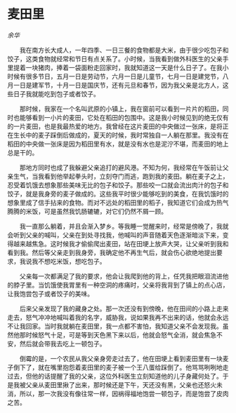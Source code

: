 # 麦田里

*余华*

　　我在南方长大成人，一年四季、一日三餐的食物都是大米，由于很少吃包子和饺子，这类食物就经常和节日有点关系了。小时候，当我看到做外科医生的父亲手里提着一块猪肉，捧着一袋面粉走回家时，我就知道这一天是什么日子了。在我小时候有很多节日，五月一日是劳动节，六月一日是儿童节，七月一日是建党节，八月一日是建军节，十月一日是国庆节，还有元旦和春节，因为我父亲是北方人，这些日子我就能吃到包子或者饺子。

　　那时候，我家在一个名叫武原的小镇上，我在窗前可以看到一片片的稻田，同时也能够看到一小片的麦田，它处在稻田的包围中。这是我小时候见到的绝无仅有的一片麦田，也是我最热爱的地方。我曾经在这片麦田的中央做过一张床，是将正在生长中的麦子踩倒后做成的，夏天的时候，我时常独自一人躺在那里。我没有在稻田的中央做一张床是因为稻田里有水，就是没有水也是泥泞不堪，而麦田的地上总是干的。

　　那地方同时也成了我躲避父亲追打的避风港。不知为何，我经常在午饭前让父亲生气，当我看到他举起拳头时，立刻夺门而逃，跑到我的麦田。躺在麦子之上，忍受着饥饿去想象那些美味无比的包子和饺子。那些咬一口就会流出肉汁的包子和饺子，就是我身旁的麦子做成的。这些我平时很少能够吃到的美食，在我饥饿时的想象里成了信手拈来的食物。而对不远处的稻田里的稻子，我知道它们会成为热气腾腾的米饭，可是虽然我饥肠辘辘，对它们仍然不屑一顾。

　　我一直那么躺着，并且会渐入梦乡。等我睡一觉醒来时，经常是傍晚了，我就会听到父亲的喊叫，父亲在到处寻找我，他喊叫的声音随着天色逐渐暗淡下来，变得越来越焦急。这时候我才偷偷爬出麦田，站在田埂上放声大哭，让父亲听到我和看到我。然后等父亲走到我身旁，我确定他不再生气后，就会伤心欲绝地提出要求，我说我不想吃米饭，想吃包子。

　　父亲每一次都满足了我的要求，他会让我爬到他的背上，任凭我把眼泪流进他的脖子里。当饥饿使我胃里有一种空洞的疼痛时，父亲将我背到了镇上的点心店，让我饱尝包子或者饺子的美味。

　　后来父亲发现了我的藏身之处。那一次还没有到傍晚，他在田间的小路上走来走去，怒气冲冲地喊叫着我的名字，威胁我，说如果我再不出来的话，他就会永远不让我回家。当时我就躺在麦田里，我一点都不害怕，我知道父亲不会发现我。虽然他那时候怒气十足，可是等到天色黑下来以后，他就会怒气全消，就会焦急不安，然后就会带我去吃上一顿包子。

　　倒霉的是，一个农民从我父亲身旁走过去了，他在田埂上看到麦田里有一块麦子倒下了，就在嘴里抱怨着麦田里的麦子被一个王八蛋给踩倒了。他骂骂咧咧地走过去，但他的话提醒了我的父亲，这位外科医生立刻知道他的儿子身藏何处了。于是我被父亲从麦田里揪了出来，那时候还是下午，天还没有黑，父亲也还怒火未消，所以，那一次我没有像往常一样，因祸得福地饱尝一顿包子，而是饱尝了皮肉之苦。